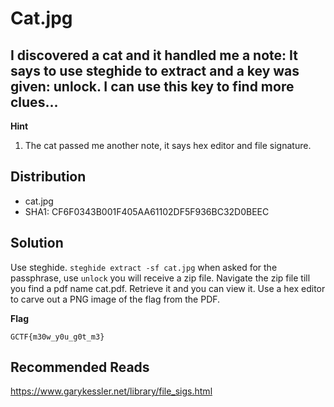 # Cat.jpg
## I discovered a cat and it handled me a note: It says to use steghide to extract and a key was given: unlock. I can use this key to find more clues...

**Hint**
1. The cat passed me another note, it says hex editor and file signature.
## Distribution
- cat.jpg
- SHA1: CF6F0343B001F405AA61102DF5F936BC32D0BEEC
## Solution
Use steghide. `steghide extract -sf cat.jpg`
when asked for the passphrase, use `unlock`
you will receive a zip file. 
Navigate the zip file till you find a pdf name cat.pdf.
Retrieve it and you can view it. Use a hex editor to carve out a PNG image of the flag from the PDF.

**Flag**

`GCTF{m30w_y0u_g0t_m3}`
## Recommended Reads
https://www.garykessler.net/library/file_sigs.html
